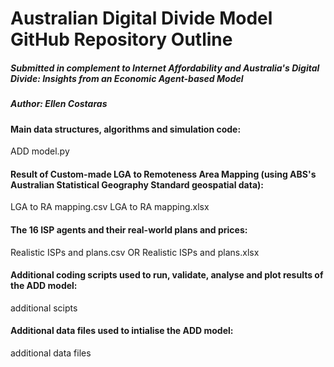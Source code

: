 # Australian Digital Divide Model GitHub Repository Outline
##### Submitted in complement to Internet Affordability and Australia's Digital Divide: Insights from an Economic Agent-based Model
##### Author: Ellen Costaras

#### Main data structures, algorithms and simulation code: 
ADD model.py

#### Result of Custom-made LGA to Remoteness Area Mapping (using ABS's Australian Statistical Geography Standard geospatial data):
LGA to RA mapping.csv
LGA to RA mapping.xlsx

#### The 16 ISP agents and their real-world plans and prices:
Realistic ISPs and plans.csv
OR
Realistic ISPs and plans.xlsx

#### Additional coding scripts used to run, validate, analyse and plot results of the ADD model:
additional scipts

#### Additional data files used to intialise the ADD model:
additional data files
